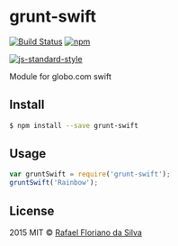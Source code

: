 # grunt-swift 

[![Build Status][travis-image]][travis-url] [![npm][npm-image]][npm-url] 

[travis-image]: https://travis-ci.org/rflorianobr/grunt-swift.svg?branch=master
[travis-url]: https://travis-ci.org/rflorianobr/grunt-swift
[npm-image]: https://img.shields.io/npm/v/grunt-swift.svg?style=flat
[npm-url]: https://npmjs.org/package/grunt-swift
[coveralls-image]: https://coveralls.io/repos/rflorianobr/grunt-swift/badge.svg
[coveralls-url]: https://coveralls.io/r/rflorianobr/grunt-swift

[![js-standard-style](https://cdn.rawgit.com/feross/standard/master/badge.svg)](https://github.com/feross/standard)

Module for globo.com swift

## Install

```sh
$ npm install --save grunt-swift
```

## Usage

```js
var gruntSwift = require('grunt-swift');
gruntSwift('Rainbow');
```

## License

2015 MIT © [Rafael Floriano da Silva]()
